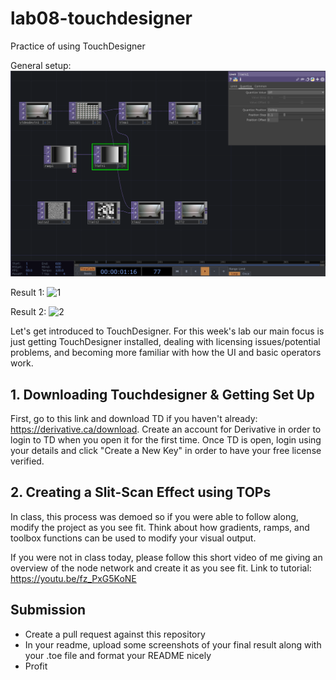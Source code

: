 # lab08-touchdesigner

Practice of using TouchDesigner

General setup:
![setup](./setup.png)

Result 1:
![1](./out1.gif)

Result 2:
![2](./out2.gif)

Let's get introduced to TouchDesigner. For this week's lab our main focus is just getting TouchDesigner installed, dealing with licensing issues/potential problems, and becoming more familiar with how the UI and basic operators work.

## 1. Downloading Touchdesigner & Getting Set Up
First, go to this link and download TD if you haven't already: https://derivative.ca/download. Create an account for Derivative in order to login to TD when you open it for the first time. Once TD is open, login using your details and click "Create a New Key" in order to have your free license verified.
## 2. Creating a Slit-Scan Effect using TOPs
In class, this process was demoed so if you were able to follow along, modify the project as you see fit. Think about how gradients, ramps, and toolbox functions can be used to modify your visual output.

If you were not in class today, please follow this short video of me giving an overview of the node network and create it as you see fit. 
Link to tutorial: https://youtu.be/fz_PxG5KoNE
## Submission
- Create a pull request against this repository
- In your readme, upload some screenshots of your final result along with your .toe file and format your README nicely
- Profit
